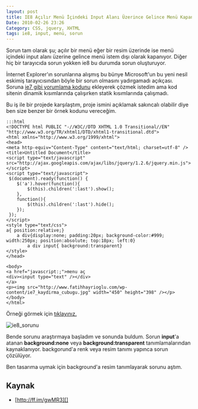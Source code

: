 ```yaml
---
layout: post
title: IE8 Açılır Menü İçindeki Input Alanı Üzerince Gelince Menü Kapanma Sorunu
Date: 2010-02-26 23:26
Category: CSS, jquery, XHTML
tags: ie8, input, menü, sorun
---
```


Sorun tam olarak şu; açılır bir menü eğer bir resim üzerinde ise menü
içindeki input alanı üzerine gelince menü istem dışı olarak kapanıyor.
Diğer hiç bir tarayıcıda sorun yokken ie8 bu durumda sorun oluşturuyor.

İnternet Explorer'ın sorunlarına alışmış bu bünye Microsoft'un bu yeni
nesil eskimiş tarayıcısından böyle bir sorun olmasını yadırgamadı
açıkçası. Soruna [ie7 gibi yorumlama kodunu][] ekleyerek çözmek istedim
ama kod sitenin dinamik kısımlarında çalışırken statik kısımlarında
çalışmadı.

Bu iş ile bir projede karşılaştım, proje ismini açıklamak sakıncalı
olabilir diye ben size benzer bir örnek kodunu vereceğim. 

	:::html
	<!DOCTYPE html PUBLIC "-//W3C//DTD XHTML 1.0 Transitional//EN" "http://www.w3.org/TR/xhtml1/DTD/xhtml1-transitional.dtd">
	<html xmlns="http://www.w3.org/1999/xhtml">
	<head>
	<meta http-equiv="Content-Type" content="text/html; charset=utf-8" />
	<title>Untitled Document</title>
	<script type="text/javascript" src="http://ajax.googleapis.com/ajax/libs/jquery/1.2.6/jquery.min.js"></script>
	<script type="text/javascript">
	 $(document).ready(function() {
		$('a').hover(function(){
			$(this).children(':last').show();
		},
		function(){
			$(this).children(':last').hide();
		});
	 });
	</script>
	<style type="text/css">
	a{ position:relative;}
		a div{display:none; padding:20px; background-color:#999; width:250px; position:absolute; top:18px; left:0}
			a div input{ background:transparent}
	</style>
	</head>

	<body>
	<a href="javascript:;">menu aç
	<div><input type="text" /></div>
	</a>
	<p><img src="http://www.fatihhayrioglu.com/wp-content/ie7_kaydirma_cubugu.jpg" width="450" height="398" /></p>
	</body>
	</html>

Örneği görmek için [tıklayınız.][]

![][100]

Bende sorunu araştırmaya başladım ve sonunda buldum. Sorun **input**'a
atanan **background:none** veya **background:transparent**
tanımlamalarından kaynaklanıyor. backgorund'a renk veya resim tanımı
yapınca sorun çözülüyor.  

Ben tasarıma uymak için background'a resim tanımlayarak sorunu aştım.

## Kaynak

-   [http://ff.im/gwMR3][]

  [ie7 gibi yorumlama kodunu]: http://www.fatihhayrioglu.com/internet-explorer-8i-7-gibi-yorumla-kodu/
  [tıklayınız.]: /dokumanlar/ie8_popupmenu_input_sorunu.html
  [100]: /images/ie8_sorunu.gif
    "ie8_sorunu"
  [http://ff.im/gwMR3]: http://ff.im/gwMR3 "http://ff.im/gwMR3"
